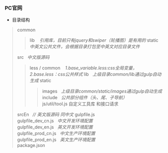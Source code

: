 ### PC官网
- 目录结构
> common
>> lib    &nbsp;&nbsp; *引用库，目前只有jquery和swiper（轮播图）是有用的*
>> static  &nbsp;&nbsp; *中英文公共文件，会根据目录打包至中英文对应目录文件*
>
> src  &nbsp;&nbsp;*中文版源码*
>> less / common &nbsp;&nbsp; *1.base_variable.less:css全局变量，2.base.less：css公共样式*
>> lib  &nbsp;&nbsp;*上级目录common/lib通过gulp自动生成*
>> static
>>> images &nbsp;&nbsp;*上级目录common/static/images通过gulp自动生成*
>>> include &nbsp;&nbsp;*公共部分组件（头、尾、子导航）*  
>>> js/util/tool.js  自定义工具库  和接口请求
>
> srcEn  &nbsp;&nbsp;*// 英文版源码 同中文*
> gulpfile.js  
> gulpfile_dev_cn.js  &nbsp;&nbsp;*中文开发环境配置*  
> gulpfile_dev_en.js &nbsp;&nbsp;*英文开发环境配置*  
> gulpfile_prod_cn.js &nbsp;&nbsp;*中文生产环境配置*  
> gulpfile_prod_en.js &nbsp;&nbsp;*英文生产环境配置*  
> package.json

